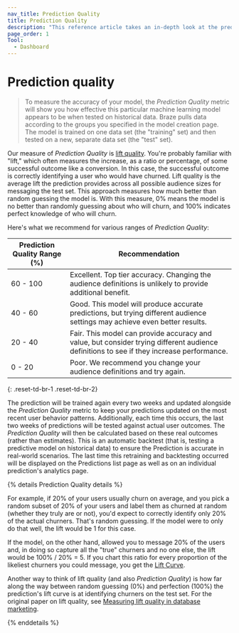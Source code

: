 ```yaml
---
nav_title: Prediction Quality
title: Prediction Quality
description: "This reference article takes an in-depth look at the prediction quality metric located on the Prediction Analytics Page."
page_order: 1
Tool:
  - Dashboard
---
```


# Prediction quality

> To measure the accuracy of your model, the _Prediction Quality_ metric will show you how effective this particular machine learning model appears to be when tested on historical data. Braze pulls data according to the groups you specified in the model creation page. The model is trained on one data set (the "training" set) and then tested on a new, separate data set (the "test" set). 

Our measure of _Prediction Quality_ is [lift quality](https://dl.acm.org/doi/10.1145/380995.381018). You're probably familiar with "lift," which often measures the increase, as a ratio or percentage, of some successful outcome like a conversion. In this case, the successful outcome is correctly identifying a user who would have churned. Lift quality is the average lift the prediction provides across all possible audience sizes for messaging the test set. This approach measures how much better than random guessing the model is. With this measure, 0% means the model is no better than randomly guessing about who will churn, and 100% indicates perfect knowledge of who will churn.

Here's what we recommend for various ranges of _Prediction Quality_:

| Prediction Quality Range (%) | Recommendation |
| ---------------------- | -------------- |
| 60 - 100 | Excellent. Top tier accuracy. Changing the audience definitions is unlikely to provide additional benefit. |
| 40 - 60 | Good. This model will produce accurate predictions, but trying different audience settings may achieve even better results. |
| 20 - 40| Fair. This model can provide accuracy and value, but consider trying different audience definitions to see if they increase performance. |
| 0 - 20 | Poor. We recommend you change your audience definitions and try again. |
{: .reset-td-br-1 .reset-td-br-2}

The prediction will be trained again every two weeks and updated alongside the _Prediction Quality_ metric to keep your predictions updated on the most recent user behavior patterns. Additionally, each time this occurs, the last two weeks of predictions will be tested against actual user outcomes. The _Prediction Quality_ will then be calculated based on these real outcomes (rather than estimates). This is an automatic backtest (that is, testing a predictive model on historical data) to ensure the Prediction is accurate in real-world scenarios. The last time this retraining and backtesting occurred will be displayed on the Predictions list page as well as on an individual prediction's analytics page.

{% details Prediction Quality details %}

For example, if 20% of your users usually churn on average, and you pick a random subset of 20% of your users and label them as churned at random (whether they truly are or not), you'd expect to correctly identify only 20% of the actual churners. That's random guessing. If the model were to only do that well, the lift would be 1 for this case.

If the model, on the other hand, allowed you to message 20% of the users and, in doing so capture all the "true" churners and no one else, the lift would be 100% / 20% = 5. If you chart this ratio for every proportion of the likeliest churners you could message, you get the [Lift Curve](https://towardsdatascience.com/the-lift-curve-unveiled-998851147871). 

Another way to think of lift quality (and also _Prediction Quality_) is how far along the way between random guessing (0%) and perfection (100%) the prediction's lift curve is at identifying churners on the test set. For the original paper on lift quality, see [Measuring lift quality in database marketing](https://dl.acm.org/doi/10.1145/380995.381018).

{% enddetails %}

